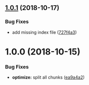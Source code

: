 ## [1.0.1](https://github.com/ClearC2/c2-react-config/compare/v1.0.0...v1.0.1) (2018-10-17)


### Bug Fixes

* add missing index file ([727f4a3](https://github.com/ClearC2/c2-react-config/commit/727f4a3))

# 1.0.0 (2018-10-15)


### Bug Fixes

* **optimize:** split all chunks ([ea9a4a2](https://github.com/ClearC2/c2-react-config/commit/ea9a4a2))
